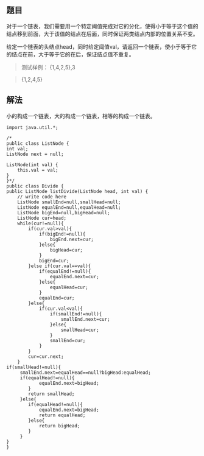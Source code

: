 ## 题目 ##

对于一个链表，我们需要用一个特定阈值完成对它的分化，使得小于等于这个值的结点移到前面，大于该值的结点在后面，同时保证两类结点内部的位置关系不变。

给定一个链表的头结点head，同时给定阈值val，请返回一个链表，使小于等于它的结点在前，大于等于它的在后，保证结点值不重复。

>测试样例：
>{1,4,2,5},3


>{1,2,4,5}

## 解法 ##

小的构成一个链表，大的构成一个链表，相等的构成一个链表。

    import java.util.*;

    /*
    public class ListNode {
    int val;
    ListNode next = null;

    ListNode(int val) {
        this.val = val;
    }
    }*/
    public class Divide {
    public ListNode listDivide(ListNode head, int val) {
        // write code here
        ListNode smallEnd=null,smallHead=null;
        ListNode equalEnd=null,equalHead=null;
        ListNode bigEnd=null,bigHead=null;
        ListNode cur=head;
        while(cur!=null){
            if(cur.val>val){
                if(bigEnd!=null){
                    bigEnd.next=cur;
                }else{
                    bigHead=cur;
                }
                bigEnd=cur;
            }else if(cur.val==val){
                if(equalEnd!=null){
                    equalEnd.next=cur;
                }else{
                    equalHead=cur;
                }
                equalEnd=cur;
            }else{
                if(cur.val<val){
                    if(smallEnd!=null){
                        smallEnd.next=cur;
                    }else{
                        smallHead=cur;
                    }
                    smallEnd=cur;
                }
            }
            cur=cur.next;
        }
    if(smallHead!=null){
         smallEnd.next=equalHead==null?bigHead:equalHead;
         if(equalHead!=null){
            	equalEnd.next=bigHead;
            }
            return smallHead;
         }else{
            if(equalHead!=null){
            	equalEnd.next=bigHead;
            	return equalHead;
            }else{
            	return bigHead;
            }
         }
    }
    }